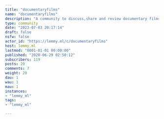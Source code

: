 ```yaml
---
title: "documentaryfilms" 
name: "documentaryfilms"
description: "A community to discuss,share and review documentary films."
type: community
date: "2023-07-03 20:17:14"
draft: false
nsfw: false
actor_id: "https://lemmy.ml/c/documentaryfilms"
host: lemmy.ml
lastmod: "0001-01-01 00:00:00"
published: "2020-06-29 02:50:12"
subscribers: 119
posts: 20
comments: 7
weight: 20
dau: 1
wau: 1
mau: 1
instances:
- "lemmy_ml"
tags: 
- "lemmy_ml"

---
```

